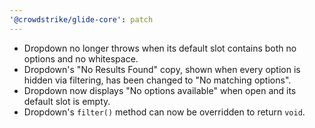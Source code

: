 ```yaml
---
'@crowdstrike/glide-core': patch
---
```


- Dropdown no longer throws when its default slot contains both no options and no whitespace.
- Dropdown's "No Results Found" copy, shown when every option is hidden via filtering, has been changed to "No matching options".
- Dropdown now displays "No options available" when open and its default slot is empty.
- Dropdown's `filter()` method can now be overridden to return `void`.
